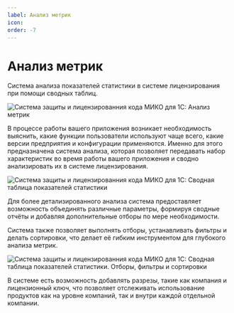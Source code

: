 ```yaml
---
label: Анализ метрик
icon: 
order: -7
---
```

# Анализ метрик

Система анализа показателей статистики в системе лицензирования при помощи сводных таблиц.

<img class="miko-shadow img-zoomable"  
src="/assets/vendor-cabinet/metrics/metrics_1.png"
data-original="/assets/vendor-cabinet/metrics/metrics_1.png"
srcset="/assets/vendor-cabinet/metrics/metrics_1_prev.png 1x, /assets/vendor-cabinet/metrics/metrics_1.png 2x"
alt="Система защиты и лицензированния кода МИКО для 1С: Анализ метрик"
/>

В процессе работы вашего приложения возникает необходимость выяснить, какие функции пользователи используют чаще всего, какие версии предприятия и конфигурации применяются. Именно для этого предназначена система анализа, которая позволяет передавать набор характеристик во время работы вашего приложения и сводно анализировать их в системе лицензирования.

<img class="miko-shadow img-zoomable"  
src="/assets/vendor-cabinet/metrics/metrics_2.png"
data-original="/assets/vendor-cabinet/metrics/metrics_2.png"
srcset="/assets/vendor-cabinet/metrics/metrics_2_prev.png 1x, /assets/vendor-cabinet/metrics/metrics_2.png 2x"
alt="Система защиты и лицензированния кода МИКО для 1С: Сводная таблица показателей статистики"
/>

Для более детализированного анализа система предоставляет возможность объединять различные параметры, формируя сводные отчёты и добавляя дополнительные отборы по мере необходимости.

Система также позволяет выполнять отборы, устанавливать фильтры и делать сортировки, что делает её гибким инструментом для глубокого анализа метрик.

<img class="miko-shadow img-zoomable"  
src="/assets/vendor-cabinet/metrics/metrics_3.png"
data-original="/assets/vendor-cabinet/metrics/metrics_3.png"
srcset="/assets/vendor-cabinet/metrics/metrics_3_prev.png 1x, /assets/vendor-cabinet/metrics/metrics_3.png 2x"
alt="Система защиты и лицензированния кода МИКО для 1С: Сводная таблица показателей статистики. Отборы, фильтры и сортировки"
/>

В системе есть возможность добавлять разрезы, такие как компания и лицензионный ключ, что позволяет отслеживать использование продуктов как на уровне компаний, так и внутри каждой отдельной компании.
